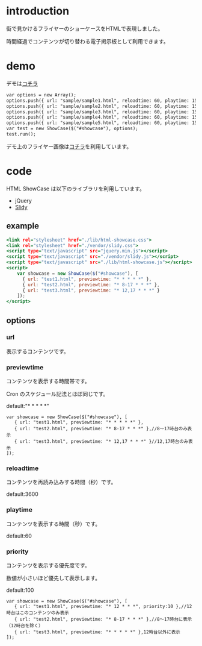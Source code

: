 # introduction

街で見かけるフライヤーのショーケースをHTMLで表現しました。

時間経過でコンテンツが切り替わる電子掲示板として利用できます。

# demo
デモは[コチラ](https://dl.dropboxusercontent.com/u/76767589/html-showcase/index.html)

```index.html
var options = new Array();
options.push({ url: "sample/sample1.html", reloadtime: 60, playtime: 15, previewtime: "* * * * *", priority: 100 });
options.push({ url: "sample/sample2.html", reloadtime: 60, playtime: 15, previewtime: "* * * * *", priority: 100 });
options.push({ url: "sample/sample3.html", reloadtime: 60, playtime: 15, previewtime: "0-29 * * * *", priority: 100 });
options.push({ url: "sample/sample4.html", reloadtime: 60, playtime: 15, previewtime: "* 12-23 * * *", priority: 100 });
options.push({ url: "sample/sample5.html", reloadtime: 60, playtime: 15, previewtime: "* 12 * * *", priority: 10 });
var test = new ShowCase($("#showcase"), options);
test.run();
```

デモ上のフライヤー画像は[コチラ](http://www.digitalroom.com/flyer-printing.html)を利用しています。

# code

HTML ShowCase は以下のライブラリを利用しています。

- jQuery
- [Slidy](http://www.w3.org/Talks/Tools/#slidy)

## example

```index.html
<link rel="stylesheet" href="./lib/html-showcase.css">
<link rel="stylesheet" href="./vendor/slidy.css">
<script type="text/javascript" src="jquery.min.js"></script>
<script type="text/javascript" src="./vendor/slidy.js"></script>
<script type="text/javascript" src="./lib/html-showcase.js"></script>
<script>
    var showcase = new ShowCase($("#showcase"), [
      { url: "test1.html", previewtime: "* * * * *" },
      { url: "test2.html", previewtime: "* 8-17 * * *" },
      { url: "test3.html", previewtime: "* 12,17 * * *" }
    ]);
</script>
```

## options
### url
表示するコンテンツです。
### previewtime
コンテンツを表示する時間帯です。

Cron のスケジュール記法とほぼ同じです。

default:"* * * * *"

```
var showcase = new ShowCase($("#showcase"), [
   { url: "test1.html", previewtime: "* * * * *" },
   { url: "test2.html", previewtime: "* 8-17 * * *" },//8〜17時台のみ表示
   { url: "test3.html", previewtime: "* 12,17 * * *" }//12,17時台のみ表示
]);
```

### reloadtime
コンテンツを再読み込みする時間（秒）です。

default:3600
### playtime
コンテンツを表示する時間（秒）です。

default:60
### priority
コンテンツを表示する優先度です。

数値が小さいほど優先して表示します。

default:100

```
var showcase = new ShowCase($("#showcase"), [
   { url: "test1.html", previewtime: "* 12 * * *", priority:10 },//12時台はこのコンテンツのみ表示
   { url: "test2.html", previewtime: "* 8-17 * * *" },//8〜17時台に表示（12時台を除く）
   { url: "test3.html", previewtime: "* * * * *" },12時台以外に表示
]);
```

